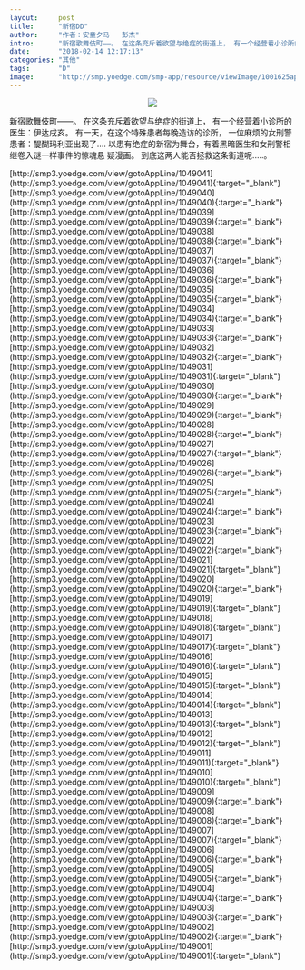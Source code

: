 ```yaml
---
layout:     post
title:      "新宿DD"
author:     "作者：安童夕马   彭杰"
intro:      "新宿歌舞伎町――。 在这条充斥着欲望与绝症的街道上， 有一个经营着小诊所的医生：伊达戌亥。 有一天，在这个特殊患者每晚造访的诊所， 一位麻烦的女刑警患者：醍醐玛利亚出现了.... 以患有绝症的新宿为舞台，有着黑暗医生和女刑警相继卷入谜一样事件的惊魂悬 疑漫画。 到底这两人能否拯救这条街道呢.....。"
date:       "2018-02-14 12:17:13"
categories: "其他"
tags:       "D"
image:      "http://smp.yoedge.com/smp-app/resource/viewImage/1001625appline.png"
---
```

<div style="text-align: center">
<p><img src="http://smp.yoedge.com/smp-app/resource/viewImage/1001625appline.png"/></p>
</div>
<p class="post-meta">
<span>新宿歌舞伎町――。 在这条充斥着欲望与绝症的街道上， 有一个经营着小诊所的医生：伊达戌亥。 有一天，在这个特殊患者每晚造访的诊所， 一位麻烦的女刑警患者：醍醐玛利亚出现了.... 以患有绝症的新宿为舞台，有着黑暗医生和女刑警相继卷入谜一样事件的惊魂悬 疑漫画。 到底这两人能否拯救这条街道呢.....。</span>
</p>
[http://smp3.yoedge.com/view/gotoAppLine/1049041](http://smp3.yoedge.com/view/gotoAppLine/1049041){:target="_blank"}
[http://smp3.yoedge.com/view/gotoAppLine/1049040](http://smp3.yoedge.com/view/gotoAppLine/1049040){:target="_blank"}
[http://smp3.yoedge.com/view/gotoAppLine/1049039](http://smp3.yoedge.com/view/gotoAppLine/1049039){:target="_blank"}
[http://smp3.yoedge.com/view/gotoAppLine/1049038](http://smp3.yoedge.com/view/gotoAppLine/1049038){:target="_blank"}
[http://smp3.yoedge.com/view/gotoAppLine/1049037](http://smp3.yoedge.com/view/gotoAppLine/1049037){:target="_blank"}
[http://smp3.yoedge.com/view/gotoAppLine/1049036](http://smp3.yoedge.com/view/gotoAppLine/1049036){:target="_blank"}
[http://smp3.yoedge.com/view/gotoAppLine/1049035](http://smp3.yoedge.com/view/gotoAppLine/1049035){:target="_blank"}
[http://smp3.yoedge.com/view/gotoAppLine/1049034](http://smp3.yoedge.com/view/gotoAppLine/1049034){:target="_blank"}
[http://smp3.yoedge.com/view/gotoAppLine/1049033](http://smp3.yoedge.com/view/gotoAppLine/1049033){:target="_blank"}
[http://smp3.yoedge.com/view/gotoAppLine/1049032](http://smp3.yoedge.com/view/gotoAppLine/1049032){:target="_blank"}
[http://smp3.yoedge.com/view/gotoAppLine/1049031](http://smp3.yoedge.com/view/gotoAppLine/1049031){:target="_blank"}
[http://smp3.yoedge.com/view/gotoAppLine/1049030](http://smp3.yoedge.com/view/gotoAppLine/1049030){:target="_blank"}
[http://smp3.yoedge.com/view/gotoAppLine/1049029](http://smp3.yoedge.com/view/gotoAppLine/1049029){:target="_blank"}
[http://smp3.yoedge.com/view/gotoAppLine/1049028](http://smp3.yoedge.com/view/gotoAppLine/1049028){:target="_blank"}
[http://smp3.yoedge.com/view/gotoAppLine/1049027](http://smp3.yoedge.com/view/gotoAppLine/1049027){:target="_blank"}
[http://smp3.yoedge.com/view/gotoAppLine/1049026](http://smp3.yoedge.com/view/gotoAppLine/1049026){:target="_blank"}
[http://smp3.yoedge.com/view/gotoAppLine/1049025](http://smp3.yoedge.com/view/gotoAppLine/1049025){:target="_blank"}
[http://smp3.yoedge.com/view/gotoAppLine/1049024](http://smp3.yoedge.com/view/gotoAppLine/1049024){:target="_blank"}
[http://smp3.yoedge.com/view/gotoAppLine/1049023](http://smp3.yoedge.com/view/gotoAppLine/1049023){:target="_blank"}
[http://smp3.yoedge.com/view/gotoAppLine/1049022](http://smp3.yoedge.com/view/gotoAppLine/1049022){:target="_blank"}
[http://smp3.yoedge.com/view/gotoAppLine/1049021](http://smp3.yoedge.com/view/gotoAppLine/1049021){:target="_blank"}
[http://smp3.yoedge.com/view/gotoAppLine/1049020](http://smp3.yoedge.com/view/gotoAppLine/1049020){:target="_blank"}
[http://smp3.yoedge.com/view/gotoAppLine/1049019](http://smp3.yoedge.com/view/gotoAppLine/1049019){:target="_blank"}
[http://smp3.yoedge.com/view/gotoAppLine/1049018](http://smp3.yoedge.com/view/gotoAppLine/1049018){:target="_blank"}
[http://smp3.yoedge.com/view/gotoAppLine/1049017](http://smp3.yoedge.com/view/gotoAppLine/1049017){:target="_blank"}
[http://smp3.yoedge.com/view/gotoAppLine/1049016](http://smp3.yoedge.com/view/gotoAppLine/1049016){:target="_blank"}
[http://smp3.yoedge.com/view/gotoAppLine/1049015](http://smp3.yoedge.com/view/gotoAppLine/1049015){:target="_blank"}
[http://smp3.yoedge.com/view/gotoAppLine/1049014](http://smp3.yoedge.com/view/gotoAppLine/1049014){:target="_blank"}
[http://smp3.yoedge.com/view/gotoAppLine/1049013](http://smp3.yoedge.com/view/gotoAppLine/1049013){:target="_blank"}
[http://smp3.yoedge.com/view/gotoAppLine/1049012](http://smp3.yoedge.com/view/gotoAppLine/1049012){:target="_blank"}
[http://smp3.yoedge.com/view/gotoAppLine/1049011](http://smp3.yoedge.com/view/gotoAppLine/1049011){:target="_blank"}
[http://smp3.yoedge.com/view/gotoAppLine/1049010](http://smp3.yoedge.com/view/gotoAppLine/1049010){:target="_blank"}
[http://smp3.yoedge.com/view/gotoAppLine/1049009](http://smp3.yoedge.com/view/gotoAppLine/1049009){:target="_blank"}
[http://smp3.yoedge.com/view/gotoAppLine/1049008](http://smp3.yoedge.com/view/gotoAppLine/1049008){:target="_blank"}
[http://smp3.yoedge.com/view/gotoAppLine/1049007](http://smp3.yoedge.com/view/gotoAppLine/1049007){:target="_blank"}
[http://smp3.yoedge.com/view/gotoAppLine/1049006](http://smp3.yoedge.com/view/gotoAppLine/1049006){:target="_blank"}
[http://smp3.yoedge.com/view/gotoAppLine/1049005](http://smp3.yoedge.com/view/gotoAppLine/1049005){:target="_blank"}
[http://smp3.yoedge.com/view/gotoAppLine/1049004](http://smp3.yoedge.com/view/gotoAppLine/1049004){:target="_blank"}
[http://smp3.yoedge.com/view/gotoAppLine/1049003](http://smp3.yoedge.com/view/gotoAppLine/1049003){:target="_blank"}
[http://smp3.yoedge.com/view/gotoAppLine/1049002](http://smp3.yoedge.com/view/gotoAppLine/1049002){:target="_blank"}
[http://smp3.yoedge.com/view/gotoAppLine/1049001](http://smp3.yoedge.com/view/gotoAppLine/1049001){:target="_blank"}


